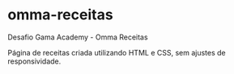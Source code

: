 # omma-receitas
Desafio Gama Academy - Omma Receitas

Página de receitas criada utilizando HTML e CSS, sem ajustes de responsividade.
